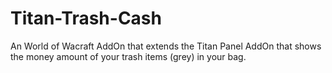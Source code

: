 # Titan-Trash-Cash

An World of Wacraft AddOn that extends the Titan Panel AddOn that shows the money amount of your trash items (grey) in your bag.